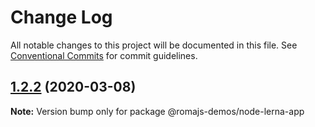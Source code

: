 # Change Log

All notable changes to this project will be documented in this file.
See [Conventional Commits](https://conventionalcommits.org) for commit guidelines.

## [1.2.2](https://github.com/romajs-demos/node-lerna/compare/v1.2.1...v1.2.2) (2020-03-08)

**Note:** Version bump only for package @romajs-demos/node-lerna-app

